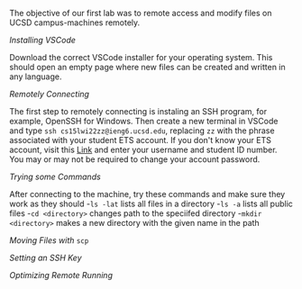The objective of our first lab was to remote access and modify files on UCSD campus-machines remotely.

*Installing VSCode*

Download the correct VSCode installer for your operating system. This should open an empty page where new files can be created and written in any language.

*Remotely Connecting*

The first step to remotely connecting is instaling an SSH program, for example, OpenSSH for Windows.
Then create a new terminal in VSCode and type ```ssh cs15lwi22zz@ieng6.ucsd.edu```, replacing ```zz``` with the phrase associated with your student ETS account. If you don't know your ETS account, visit this [Link](https://sdacs.ucsd.edu/~icc/index.php) and enter your username and student ID number. You may or may not be required to change your account password.

*Trying some Commands*

After connecting to the machine, try these commands and make sure they work as they should
-```ls -lat``` lists all files in a directory
-```ls -a``` lists all public files
-```cd <directory>``` changes path to the speciifed directory
-```mkdir <directory>``` makes a new directory with the given name in the path


*Moving Files with* ```scp```

*Setting an SSH Key*

*Optimizing Remote Running*
